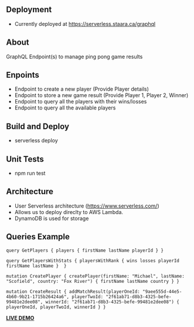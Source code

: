 ## Deployment
- Currently deployed at https://serverless.staara.ca/graphql


## About

GraphQL Endpoint(s) to manage ping pong game results

## Enpoints

- Endpoint to create a new player (Provide Player details)
- Endpoint to store a new game result (Provide Player 1, Player 2, Winner)
- Endpoint to query all the players with their wins/losses
- Endpoint to query all the available players

## Build and Deploy
- serverless deploy

## Unit Tests
- npm run test

## Architecture

- User Serverless architecture (https://www.serverless.com/)
- Allows us to deploy direclty to AWS Lambda.
- DynamoDB is used for storage

## Queries Example

`query GetPlayers {
  players {
    firstName
    lastName
    playerId
  }
}`

`query GetPlayersWithStats {
  playersWithRank {
    wins
    losses
    playerId
    firstName
    lastName
  } 
}`

`mutation CreatePlayer {
  createPlayer(firstName: "Michael", lastName: "Scofield", country: "Fox River") {
    firstName
    lastName
    country
  }
}`

`mutation CreateResult {
  addMatchResult(playerOneId: "9aee555d-44e5-4b60-9b21-1715b26424a6", playerTwoId: "2f61ab71-d8b3-4325-befe-99481e2dee08", winnerId: "2f61ab71-d8b3-4325-befe-99481e2dee08") {
    playerOneId,
    playerTwoId,
    winnerId
  }
}`




**[LIVE DEMO](https://serverless.staara.ca/graphql)**
